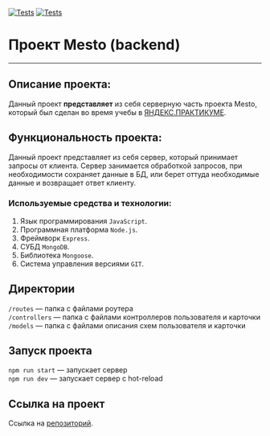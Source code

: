 [![Tests](../../actions/workflows/tests-13-sprint.yml/badge.svg)](../../actions/workflows/tests-13-sprint.yml) [![Tests](../../actions/workflows/tests-14-sprint.yml/badge.svg)](../../actions/workflows/tests-14-sprint.yml)
# Проект Mesto (backend)
------
## Описание проекта:
Данный проект **представляет** из себя серверную часть проекта Mesto, который был сделан во время учебы в [ЯНДЕКС.ПРАКТИКУМЕ](https://practicum.yandex.ru/ "Я Yandex.Practicum!").

## Функциональность проекта:
Данный проект представляет из себя сервер, который принимает запросы от клиента. Сервер занимается обработкой запросов, при необходимости сохраняет данные в БД, или берет оттуда необходимые данные и возвращает ответ клиенту.

### Используемые средства и технологии:
1. Язык программирования ```JavaScript```.
2. Программная платформа ```Node.js```.
3. Фреймворк ```Express```.
4. СУБД ```MongoDB```.
5. Библиотека ```Mongoose```.
6. Система управления версиями ```GIT```.

## Директории

`/routes` — папка с файлами роутера  
`/controllers` — папка с файлами контроллеров пользователя и карточки   
`/models` — папка с файлами описания схем пользователя и карточки  

## Запуск проекта

`npm run start` — запускает сервер   
`npm run dev` — запускает сервер с hot-reload

## Ссылка на проект

Ссылка на [репозиторий](https://github.com/Derton8/express-mesto-gha).
